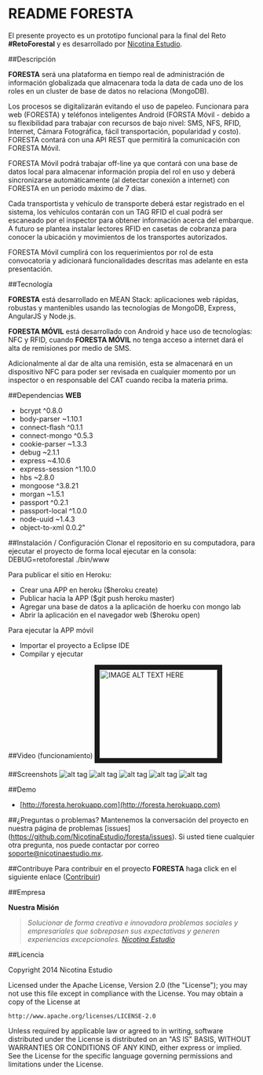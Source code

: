 
README FORESTA
============

El presente proyecto es un prototipo funcional para la final del Reto **#RetoForestal** y es desarrollado por [Nicotina Estudio](http://www.nicotinaestudio.com). 

##Descripción

**FORESTA** será una plataforma en tiempo real de administración de información globalizada que almacenara toda la data de cada uno de los roles en un cluster de base de datos no relaciona (MongoDB).

Los procesos se digitalizarán evitando el uso de papeleo. Funcionara para web (FORESTA) y teléfonos inteligentes Android (FORSTA Móvil - debido a su flexibilidad para trabajar con recursos de bajo nivel: SMS, NFS, RFID, Internet, Cámara Fotográfica, fácil transportación, popularidad y costo). FORESTA contará con una API REST que permitirá la comunicación con FORESTA Móvil.

FORESTA Móvil podrá trabajar off-line ya que contará con una base de datos local para almacenar información propia del rol en uso y deberá sincronizarse automáticamente (al detectar conexión a internet) con FORESTA en un periodo máximo de 7 días.

Cada transportista y vehículo de transporte deberá estar registrado en el sistema, los vehículos contarán con un TAG RFID el cual podrá ser escaneado por el inspector para obtener información acerca del embarque. A futuro se plantea instalar lectores RFID en casetas de cobranza para conocer la ubicación y movimientos de los transportes autorizados.

FORESTA Móvil cumplirá con los requerimientos por rol de esta convocatoria y adicionará funcionalidades descritas mas adelante en esta presentación.

##Tecnología

**FORESTA** está desarrollado en MEAN Stack: aplicaciones web rápidas, robustas y mantenibles usando las tecnologías de MongoDB, Express, AngularJS y Node.js.

**FORESTA MÓVIL** está desarrollado con Android y hace uso de tecnologías: NFC y RFID, cuando **FORESTA MÓVIL** no tenga acceso a internet dará el alta de remisiones por medio de SMS.

Adicionalmente al dar de alta una remisión, esta se almacenará en un dispositivo NFC para poder ser revisada en cualquier momento por un inspector o en responsable del CAT cuando reciba la materia prima.

##Dependencias
**WEB**
- bcrypt ^0.8.0
- body-parser ~1.10.1
- connect-flash ^0.1.1
- connect-mongo ^0.5.3
- cookie-parser ~1.3.3
- debug ~2.1.1
- express ~4.10.6
- express-session ^1.10.0
- hbs ~2.8.0
- mongoose ^3.8.21
- morgan ~1.5.1
- passport ^0.2.1
- passport-local ^1.0.0
- node-uuid ~1.4.3
- object-to-xml 0.0.2"

##Instalación / Configuración 
Clonar el repositorio en su computadora, para ejecutar el proyecto de forma local ejecutar en la consola: DEBUG=retoforestal ./bin/www

Para publicar el sitio en Heroku:
- Crear una APP en heroku ($heroku create)
- Publicar hacia la APP ($git push heroku master)
- Agregar una base de datos a la aplicación de hoerku con mongo lab
- Abrir la aplicación en el navegador web ($heroku open)

Para ejecutar la APP móvil
- Importar el proyecto a Eclipse IDE
- Compilar y ejecutar

##Video (funcionamiento)
<a href="http://www.youtube.com/watch?feature=player_embedded&v=ewiKGGq5tSo" target="_blank"><img src="http://img.youtube.com/vi/ewiKGGq5tSo/0.jpg" alt="IMAGE ALT TEXT HERE" width="240" height="180" border="10" /></a>


##Screenshots
![alt tag](https://s3.amazonaws.com/foresta/foresta-centros-almacenamiento.jpg)
![alt tag](https://s3.amazonaws.com/foresta/foresta-materia-prima.jpg)
![alt tag](https://s3.amazonaws.com/foresta/foresta-remision-detalle.jpg)
![alt tag](https://s3.amazonaws.com/foresta/foresta-movil-login.jpg)
![alt tag](https://s3.amazonaws.com/foresta/foresta-movil-alta-transporte.jpg)

##Demo
- [http://foresta.herokuapp.com](http://foresta.herokuapp.com)

##¿Preguntas o problemas? 
Mantenemos la conversación del proyecto en nuestra página de problemas [issues] (https://github.com/NicotinaEstudio/foresta/issues). Si usted tiene cualquier otra pregunta, nos puede contactar por correo <soporte@nicotinaestudio.mx>.

##Contribuye
Para contribuir en el proyecto **FORESTA** haga click en el siguiente enlace ([Contribuir](#))

##Empresa

**Nuestra Misión**

> *Solucionar de forma creativa e innovadora problemas sociales y empresariales que sobrepasen sus expectativas y generen experiencias excepcionales. [Nicotina Estudio](http://www.nicotinaestudio.com)*

##Licencia

Copyright 2014 Nicotina Estudio

Licensed under the Apache License, Version 2.0 (the "License");
you may not use this file except in compliance with the License.
You may obtain a copy of the License at

    http://www.apache.org/licenses/LICENSE-2.0

Unless required by applicable law or agreed to in writing, software
distributed under the License is distributed on an "AS IS" BASIS,
WITHOUT WARRANTIES OR CONDITIONS OF ANY KIND, either express or implied.
See the License for the specific language governing permissions and
limitations under the License.
